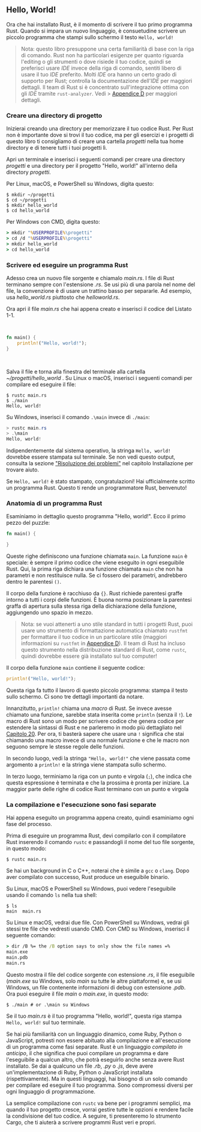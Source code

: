 ## Hello, World!

Ora che hai installato Rust, è il momento di scrivere il tuo primo programma Rust.
Quando si impara un nuovo linguaggio, è consuetudine scrivere un piccolo programma che stampi sullo schermo il testo `Hello, world!`

> Nota: questo libro presuppone una certa familiarità di base con la riga di comando. Rust non ha particolari esigenze per quanto riguarda l'editing o gli strumenti o dove risiede il tuo codice, quindi se preferisci usare _IDE_ invece della riga di comando, sentiti libero di usare il tuo _IDE_ preferito. Molti _IDE_ ora hanno un certo grado di supporto per Rust; controlla la documentazione dell'_IDE_ per maggiori dettagli. Il team di Rust si è concentrato sull'integrazione ottima con gli _IDE_ tramite `rust-analyzer`. Vedi > [Appendice D][devtools] per maggiori dettagli.

### Creare una directory di progetto

Inizierai creando una directory per memorizzare il tuo codice Rust. 
Per Rust non è importante dove si trovi il tuo codice, ma per gli esercizi e i progetti di questo libro ti consigliamo di creare una cartella _progetti_ nella tua home directory e di tenere tutti i tuoi progetti lì.

Apri un terminale e inserisci i seguenti comandi per creare una directory _progetti_ e una directory per il progetto "Hello, world!" all'interno della directory _progetti_.

Per Linux, macOS, e PowerShell su Windows, digita questo:

```console
$ mkdir ~/progetti
$ cd ~/progetti
$ mkdir hello_world
$ cd hello_world
```

Per Windows con CMD, digita questo:

```cmd
> mkdir "%USERPROFILE%\progetti"
> cd /d "%USERPROFILE%\progetti"
> mkdir hello_world
> cd hello_world
```

### Scrivere ed eseguire un programma Rust

Adesso crea un nuovo file sorgente e chiamalo _main.rs_. I file di Rust terminano sempre con l'estensione _.rs_. Se usi più di una parola nel nome del file, la convenzione è di usare un trattino basso per separarle. Ad esempio, usa _hello_world.rs_ piuttosto che _helloworld.rs_.

Ora apri il file _main.rs_ che hai appena creato e inserisci il codice del Listato 1-1.

<Listing number="1-1" file-name="main.rs" caption="Un programma che stampa `Hello, world!`">

```rust
fn main() {
    println!("Hello, world!");
}
```

</Listing>

Salva il file e torna alla finestra del terminale alla cartella _~/progetti/hello_world_ . Su Linux o macOS, inserisci i seguenti comandi per compilare ed eseguire il file:

```console
$ rustc main.rs
$ ./main
Hello, world!
```

Su Windows, inserisci il comando `.\main` invece di `./main`:

```powershell
> rustc main.rs
> .\main
Hello, world!
```

Indipendentemente dal sistema operativo, la stringa `Hello, world!` dovrebbe essere stampata sul terminale. Se non vedi questo output, consulta la sezione ["Risoluzione dei problemi"][risoluzione-dei-problemi]<!-- ignora --> nel capitolo Installazione per trovare aiuto.

Se `Hello, world!` è stato stampato, congratulazioni! Hai ufficialmente scritto un programma Rust. Questo ti rende un programmatore Rust, benvenuto!

### Anatomia di un programma Rust

Esaminiamo in dettaglio questo programma "Hello, world!". Ecco il primo pezzo del puzzle:

```rust
fn main() {

}
```

Queste righe definiscono una funzione chiamata `main`. La funzione `main` è speciale: è sempre il primo codice che viene eseguito in ogni eseguibile Rust. Qui, la prima riga dichiara una funzione chiamata `main` che non ha parametri e non restituisce nulla. Se ci fossero dei parametri, andrebbero dentro le parentesi `()`.

Il corpo della funzione è racchiuso da `{}`. Rust richiede parentesi graffe intorno a tutti i corpi delle funzioni. È buona norma posizionare la parentesi graffa di apertura sulla stessa riga della dichiarazione della funzione, aggiungendo uno spazio in mezzo.

> Nota: se vuoi attenerti a uno stile standard in tutti i progetti Rust, puoi usare uno strumento di formattazione automatica chiamato `rustfmt` per formattare il tuo codice in un particolare stile (maggiori informazioni su `rustfmt` in [Appendice D][devtools]<!-- ignore -->). Il team di Rust ha incluso questo strumento nella distribuzione standard di Rust, come `rustc`, quindi dovrebbe essere già installato sul tuo computer!

Il corpo della funzione `main` contiene il seguente codice:

```rust
println!("Hello, world!");
```

Questa riga fa tutto il lavoro di questo piccolo programma: stampa il testo sullo schermo. Ci sono tre dettagli importanti da notare.

Innanzitutto, `println!` chiama una _macro_ di Rust. Se invece avesse chiamato una funzione, sarebbe stata inserita come `println` (senza il `!`). Le macro di Rust sono un modo per scrivere codice che genera codice per estendere la sintassi di Rust e ne parleremo in modo più dettagliato nel [Capitolo 20][ch20-macros]<!-- ignore -->. Per ora, ti basterà sapere che usare una `!` significa che stai chiamando una macro invece di una normale funzione e che le macro non seguono sempre le stesse regole delle funzioni.

In secondo luogo, vedi la stringa `"Hello, world!"` che viene passata come argomento a `println!` e la stringa viene stampata sullo schermo.

In terzo luogo, terminiamo la riga con un punto e virgola (`;`), che indica che questa espressione è terminata e che la prossima è pronta per iniziare. La maggior parte delle righe di codice Rust terminano con un punto e virgola

### La compilazione e l'esecuzione sono fasi separate

Hai appena eseguito un programma appena creato, quindi esaminiamo ogni fase del processo.

Prima di eseguire un programma Rust, devi compilarlo con il compilatore Rust inserendo il comando `rustc` e passandogli il nome del tuo file sorgente, in questo modo:

```console
$ rustc main.rs
```

Se hai un background in C o C++, noterai che è simile a `gcc` o `clang`. Dopo aver compilato con successo, Rust produce un eseguibile binario.

Su Linux, macOS e PowerShell su Windows, puoi vedere l'eseguibile usando il comando `ls` nella tua shell:

```console
$ ls
main  main.rs
```

Su Linux e macOS, vedrai due file. Con PowerShell su Windows, vedrai gli stessi tre file che vedresti usando CMD. Con CMD su Windows, inserisci il seguente comando:

```cmd
> dir /B %= the /B option says to only show the file names =%
main.exe
main.pdb
main.rs
```

Questo mostra il file del codice sorgente con estensione _.rs_, il file eseguibile (_main.exe_ su Windows, solo _main_ su tutte le altre piattaforme) e, se usi Windows, un file contenente informazioni di debug con estensione _.pdb_. Ora puoi eseguire il file _main_ o _main.exe_, in questo modo:

```console
$ ./main # or .\main su Windows
```

Se il tuo _main.rs_ è il tuo programma "Hello, world!", questa riga stampa `Hello, world!` sul tuo terminale.

Se hai più familiarità con un linguaggio dinamico, come Ruby, Python o JavaScript, potresti non essere abituato alla compilazione e all'esecuzione di un programma come fasi separate. Rust è un linguaggio _compilato in anticipo_, il che significa che puoi compilare un programma e dare l'eseguibile a qualcun altro, che potrà eseguirlo anche senza avere Rust installato. Se dai a qualcuno un file _.rb_, _.py_ o _.js_, deve avere un'implementazione di Ruby, Python o JavaScript installata (rispettivamente). Ma in questi linguaggi, hai bisogno di un solo comando per compilare ed eseguire il tuo programma. Sono compromessi diversi per ogni linguaggio di programmazione.

La semplice compilazione con `rustc` va bene per i programmi semplici, ma quando il tuo progetto cresce, vorrai gestire tutte le opzioni e rendere facile la condivisione del tuo codice. A seguire, ti presenteremo lo strumento Cargo, che ti aiuterà a scrivere programmi Rust veri e propri.

[risoluzione-dei-problemi]: ch01-01-installation.html#risoluzione-dei-problemi
[devtools]: appendix-04-useful-development-tools.html
[ch20-macros]: ch20-05-macros.html

